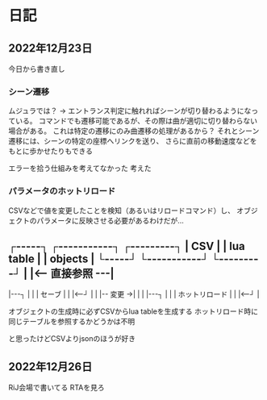 # 日記
## 2022年12月23日

今日から書き直し

### シーン遷移

ムジュラでは？
→   エントランス判定に触れればシーンが切り替わるようになっている。
    コマンドでも遷移可能であるが、その際は曲が適切に切り替わらない場合がある。
    これは特定の遷移にのみ曲遷移の処理があるから？
    それとシーン遷移には、シーンの特定の座標へリンクを送り、
    さらに直前の移動速度などをもとに歩かせたりもできる
    
エラーを拾う仕組みを考えてなかった
考えた

### パラメータのホットリロード

CSVなどで値を変更したことを検知（あるいはリロードコマンド）し、
オブジェクトのパラメータに反映させる必要があるわけだが…

┌-----┐    ┌-----------┐    ┌---------┐
| CSV |    | lua table |    | objects |
└-----┘    └-----------┘    └---------┘
  |          |<-- 直接参照 ---|
 ---------------------------------
  |---┐      |                |
  | セーブ   |                |
  |<--┘      |                |
  |-- 変更 ->|                |
  |          |---┐            |
  |          | ホットリロード |
  |          |<--┘            |

オブジェクトの生成時に必ずCSVからlua tableを生成する
ホットリロード時に同じテーブルを参照するかどうかは不明

と思ったけどCSVよりjsonのほうが好き


## 2022年12月26日

RiJ会場で書いてる
RTAを見ろ




